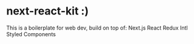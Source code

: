 # next-react-kit :)

This is a boilerplate for web dev, build on top of:
Next.js
React
Redux
Intl
Styled Components
